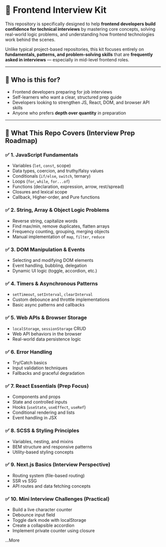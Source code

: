 # 🧰 Frontend Interview Kit

This repository is specifically designed to help **frontend developers build confidence for technical interviews** by mastering core concepts, solving real-world logic problems, and understanding how frontend technologies work behind the scenes.

Unlike typical project-based repositories, this kit focuses entirely on **fundamentals, patterns, and problem-solving skills** that are **frequently asked in interviews** — especially in mid-level frontend roles.

---

## 🎯 Who is this for?

- Frontend developers preparing for job interviews
- Self-learners who want a clear, structured prep guide
- Developers looking to strengthen JS, React, DOM, and browser API skills
- Anyone who prefers **depth over quantity** in preparation

---

## 🧭 What This Repo Covers (Interview Prep Roadmap)

### ✅ 1. JavaScript Fundamentals
- Variables (`let`, `const`, scope)
- Data types, coercion, and truthy/falsy values
- Conditionals (`if/else`, `switch`, ternary)
- Loops (`for`, `while`, `for...of`)
- Functions (declaration, expression, arrow, rest/spread)
- Closures and lexical scope
- Callback, Higher-order, and Pure functions

### ✅ 2. String, Array & Object Logic Problems
- Reverse string, capitalize words
- Find max/min, remove duplicates, flatten arrays
- Frequency counting, grouping, merging objects
- Manual implementation of `map`, `filter`, `reduce`

### ✅ 3. DOM Manipulation & Events
- Selecting and modifying DOM elements
- Event handling, bubbling, delegation
- Dynamic UI logic (toggle, accordion, etc.)

### ✅ 4. Timers & Asynchronous Patterns
- `setTimeout`, `setInterval`, `clearInterval`
- Custom debounce and throttle implementations
- Basic async patterns and callbacks

### ✅ 5. Web APIs & Browser Storage
- `localStorage`, `sessionStorage` CRUD
- Web API behaviors in the browser
- Real-world data persistence logic

### ✅ 6. Error Handling
- Try/Catch basics
- Input validation techniques
- Fallbacks and graceful degradation

### ✅ 7. React Essentials (Prep Focus)
- Components and props
- State and controlled inputs
- Hooks (`useState`, `useEffect`, `useRef`)
- Conditional rendering and lists
- Event handling in JSX

### ✅ 8. SCSS & Styling Principles
- Variables, nesting, and mixins
- BEM structure and responsive patterns
- Utility-based styling concepts

### ✅ 9. Next.js Basics (Interview Perspective)
- Routing system (file-based routing)
- SSR vs SSG
- API routes and data fetching concepts

### ✅ 10. Mini Interview Challenges (Practical)
- Build a live character counter
- Debounce input field
- Toggle dark mode with localStorage
- Create a collapsible accordion
- Implement private counter using closure

...More
